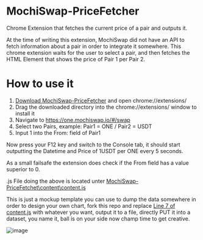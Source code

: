 # MochiSwap-PriceFetcher
Chrome Extension that fetches the current price of a pair and outputs it.

At the time of writing this extension, MochiSwap did not have an API to fetch information about a pair in order to integrate it somewhere.
This chrome extension waits for the user to select a pair, and then fetches the HTML Element that shows the price of Pair 1 per Pair 2.


# How to use it
1. [Download MochiSwap-PriceFetcher](https://downgit.github.io/#/home?url=https://github.com/strajk-/MochiSwap-PriceFetcher/tree/main/MochiSwap-PriceFetcher) and open chrome://extensions/
2. Drag the downloaded directory into the chrome://extensions/ window to install it
3. Navigate to https://one.mochiswap.io/#/swap
4. Select two Pairs, example: Pair1 = ONE / Pair2 = USDT
5. Input 1 into the From: field of Pair1

Now press your F12 key and switch to the Console tab, it should start outputting the Datetime and Price of 1USDT per ONE every 5 seconds.

As a small failsafe the extension does check if the From field has a value superior to 0.

.js File doing the above is located unter [MochiSwap-PriceFetchet\content\content.js](https://github.com/strajk-/MochiSwap-PriceFetcher/blob/main/MochiSwap-PriceFetcher/content/content.js)

This is just a mockup template you can use to dump the data somewhere in order to design your own chart, fork this repo and replace [Line 7 of content.js](https://github.com/strajk-/MochiSwap-PriceFetcher/blob/4238a4c268faa9cb87dcc418a22f1fefb250dc4e/MochiSwap-PriceFetcher/content/content.js#L7) with whatever you want, output it to a file, directly PUT it into a dataset, you name it, ball is on your side now champ time to get creative.

![image](https://user-images.githubusercontent.com/7372902/115920477-8b010f80-a47a-11eb-920e-fa58d5f0d09a.png)
